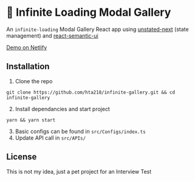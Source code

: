 # 🚿 Infinite Loading Modal Gallery

An `infinite-loading` Modal Gallery React app using [unstated-next](https://github.com/jamiebuilds/unstated-next) (state management) and [react-semantic-ui](https://react.semantic-ui.com/)

[Demo on Netlify](https://infinite-gallery.netlify.com)

## Installation
1. Clone the repo
```
git clone https://github.com/hta218/infinite-gallery.git && cd infinite-gallery
```

2. Install dependancies and start project
```
yarn && yarn start
```

3. Basic configs can be found in `src/Configs/index.ts`
4. Update API call in `src/APIs/`

## License
This is not my idea, just a pet project for an Interview Test